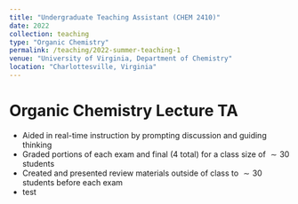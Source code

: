 ```yaml
---
title: "Undergraduate Teaching Assistant (CHEM 2410)"
date: 2022
collection: teaching
type: "Organic Chemistry"
permalink: /teaching/2022-summer-teaching-1
venue: "University of Virginia, Department of Chemistry"
location: "Charlottesville, Virginia"
---
```

# Organic Chemistry Lecture TA
* Aided in real-time instruction by prompting discussion and guiding thinking
* Graded portions of each exam and final (4 total) for a class size of $\sim 30$ students
* Created and presented review materials outside of class to $\sim 30$ students before each exam
* test
